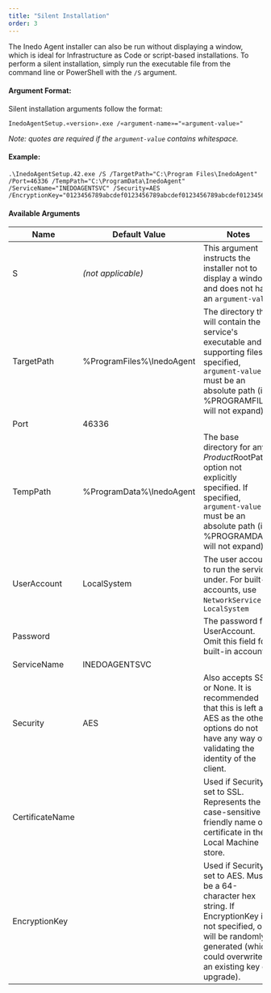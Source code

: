 ```yaml
---
title: "Silent Installation"
order: 3
---
```


The Inedo Agent installer can also be run without displaying a window, which is ideal for Infrastructure as Code or script-based installations. To perform a silent installation, simply run the executable file from the command line or PowerShell with the `/S` argument.

#### Argument Format:

Silent installation arguments follow the format:

```
InedoAgentSetup.«version».exe /«argument-name»="«argument-value»"
```

_Note: quotes are required if the `argument-value` contains whitespace._

#### Example:

    .\InedoAgentSetup.42.exe /S /TargetPath="C:\Program Files\InedoAgent" /Port=46336 /TempPath="C:\ProgramData\InedoAgent" /ServiceName="INEDOAGENTSVC" /Security=AES /EncryptionKey="0123456789abcdef0123456789abcdef0123456789abcdef0123456789abcdef"

#### Available Arguments

|Name|Default Value|Notes|
|--- |--- |--- |
|S|*(not applicable)*|This argument instructs the installer not to display a window, and does not have an `argument-value`|
|TargetPath|%ProgramFiles%\InedoAgent|The directory that will contain the service's executable and supporting files. If specified, `argument-value` must be an absolute path (i.e. %PROGRAMFILES will not expand)|
|Port|46336|
|TempPath|%ProgramData%\InedoAgent|The base directory for any *Product*RootPath option not explicitly specified. If specified, `argument-value` must be an absolute path (i.e. %PROGRAMDATA will not expand)|
|UserAccount|LocalSystem|The user account to run the service under. For built-in accounts, use `NetworkService` or `LocalSystem`|
|Password||The password for UserAccount. Omit this field for built-in accounts.|
|ServiceName|INEDOAGENTSVC|
|Security|AES|Also accepts SSL or None. It is recommended that this is left as AES as the other options do not have any way of validating the identity of the client.|
|CertificateName||Used if Security is set to SSL. Represents the case-sensitive friendly name of a certificate in the Local Machine store.|
|EncryptionKey||Used if Security is set to AES. Must be a 64-character hex string. If EncryptionKey is not specified, one will be randomly generated (which could overwrite an existing key on upgrade).|
